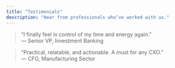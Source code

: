 ```yaml
---
title: "Testimonials"
description: "Hear from professionals who’ve worked with us."
---
```


> “I finally feel in control of my time and energy again.”  
— Senior VP, Investment Banking

> “Practical, relatable, and actionable. A must for any CXO.”  
— CFO, Manufacturing Sector
